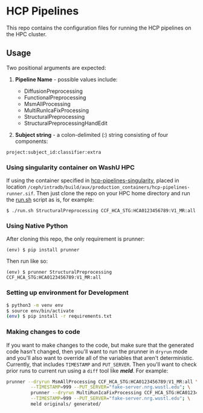 # HCP Pipelines
This repo contains the configuration files for running the HCP pipelines on the
HPC cluster.

## Usage
Two positional arguments are expected:
1. **Pipeline Name** - possible values include:
    * DiffusionPreprocessing
    * FunctionalPreprocessing
    * MsmAllProcessing
    * MultiRunIcaFixProcessing
    * StructuralPreprocessing
    * StructuralPreprocessingHandEdit

2. **Subject string** - a colon-delimited (:) string consisting of four components:
```
project:subject_id:classifier:extra
```

### Using singularity container on WashU HPC
If using the container specified in [hcp-pipelines-singularity](https://github.com/mobalt/hcp-pipelines-singularity),
placed in location `/ceph/intradb/build/aux/production_containers/hcp-pipelines-runner.sif`.
Then just clone the repo on your HPC home directory and run the
[run.sh](https://github.com/mobalt/hcp-pipelines/blob/master/run.sh) script as is, for example:
```
$ ./run.sh StructuralPreprocessing CCF_HCA_STG:HCA0123456789:V1_MR:all
```

### Using Native Python
After cloning this repo, the only requirement is prunner:
```
(env) $ pip install prunner
```
Then run like so:
```
(env) $ prunner StructuralPreprocessing CCF_HCA_STG:HCA0123456789:V1_MR:all
```


### Setting up environment for Development
```sh
$ python3 -m venv env
$ source env/bin/activate
(env) $ pip install -r requirements.txt
```

### Making changes to code
If you want to make changes to the code, but make sure that the generated code
hasn't changed, then you'll want to run the prunner in `dryrun` mode and you'll
also want to override all of the variables that aren't deterministic. Currently,
that includes `TIMESTAMP` and `PUT_SERVER`. Then you'll want to check prior runs
to current run using a `diff` tool like ***meld***. For example:
``` bash
prunner --dryrun MsmAllProcessing CCF_HCA_STG:HCA0123456789:V1_MR:all \
         --TIMESTAMP=999 --PUT_SERVER="fake-server.nrg.wustl.edu"; \
         prunner --dryrun MultiRunIcaFixProcessing CCF_HCA_STG:HCA0123456789:V1_MR:all \
         --TIMESTAMP=999 --PUT_SERVER="fake-server.nrg.wustl.edu"; \
         meld originals/ generated/
```
